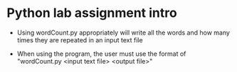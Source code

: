 # Python lab assignment intro 

* Using wordCount.py appropriately will write all the words and how many times they are repeated in an input text file

* When using the program, the user must use the format of "wordCount.py \<input text file\> \<output file\>"